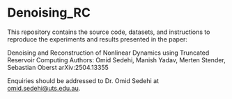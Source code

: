 # Denoising_RC

This repository contains the source code, datasets, and instructions to reproduce the experiments and results presented in the paper:

Denoising and Reconstruction of Nonlinear Dynamics using Truncated Reservoir Computing
Authors: Omid Sedehi, Manish Yadav, Merten Stender, Sebastian Oberst
arXiv:2504.13355

Enquiries should be addressed to Dr. Omid Sedehi at omid.sedehi@uts.edu.au.
